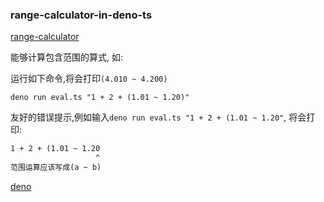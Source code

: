 ### range-calculator-in-deno-ts

[range-calculator](https://github.com/forsilence/range-calculator)

能够计算包含范围的算式, 如:

运行如下命令,将会打印`(4.010 ~ 4.200)`
```
deno run eval.ts "1 + 2 + (1.01 ~ 1.20)" 
```

友好的错误提示,例如输入`deno run eval.ts "1 + 2 + (1.01 ~ 1.20"`, 将会打印:
```txt
1 + 2 + (1.01 ~ 1.20
                   ^
范围运算应该写成(a ~ b)
```

[deno](https://deno.land/)
